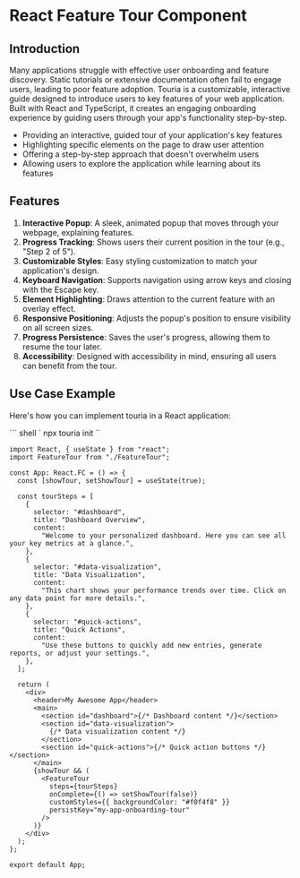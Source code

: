 # React Feature Tour Component

## Introduction

Many applications struggle with effective user onboarding and feature discovery. Static tutorials or extensive documentation often fail to engage users, leading to poor feature adoption.
Touria is a customizable, interactive guide designed to introduce users to key features of your web application. Built with React and TypeScript, it creates an engaging onboarding experience by guiding users through your app's functionality step-by-step.

- Providing an interactive, guided tour of your application's key features
- Highlighting specific elements on the page to draw user attention
- Offering a step-by-step approach that doesn't overwhelm users
- Allowing users to explore the application while learning about its features

## Features

1. **Interactive Popup**: A sleek, animated popup that moves through your webpage, explaining features.
2. **Progress Tracking**: Shows users their current position in the tour (e.g., "Step 2 of 5").
3. **Customizable Styles**: Easy styling customization to match your application's design.
4. **Keyboard Navigation**: Supports navigation using arrow keys and closing with the Escape key.
5. **Element Highlighting**: Draws attention to the current feature with an overlay effect.
6. **Responsive Positioning**: Adjusts the popup's position to ensure visibility on all screen sizes.
7. **Progress Persistence**: Saves the user's progress, allowing them to resume the tour later.
8. **Accessibility**: Designed with accessibility in mind, ensuring all users can benefit from the tour.

## Use Case Example

Here's how you can implement touria in a React application:

``` shell `
  npx touria init
 ``

```tsx
import React, { useState } from "react";
import FeatureTour from "./FeatureTour";

const App: React.FC = () => {
  const [showTour, setShowTour] = useState(true);

  const tourSteps = [
    {
      selector: "#dashboard",
      title: "Dashboard Overview",
      content:
        "Welcome to your personalized dashboard. Here you can see all your key metrics at a glance.",
    },
    {
      selector: "#data-visualization",
      title: "Data Visualization",
      content:
        "This chart shows your performance trends over time. Click on any data point for more details.",
    },
    {
      selector: "#quick-actions",
      title: "Quick Actions",
      content:
        "Use these buttons to quickly add new entries, generate reports, or adjust your settings.",
    },
  ];

  return (
    <div>
      <header>My Awesome App</header>
      <main>
        <section id="dashboard">{/* Dashboard content */}</section>
        <section id="data-visualization">
          {/* Data visualization content */}
        </section>
        <section id="quick-actions">{/* Quick action buttons */}</section>
      </main>
      {showTour && (
        <FeatureTour
          steps={tourSteps}
          onComplete={() => setShowTour(false)}
          customStyles={{ backgroundColor: "#f0f4f8" }}
          persistKey="my-app-onboarding-tour"
        />
      )}
    </div>
  );
};

export default App;
```
